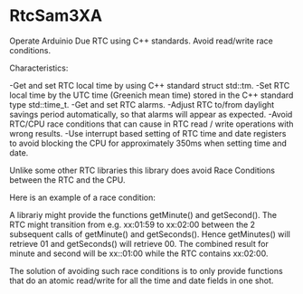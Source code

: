 # RtcSam3XA
Operate Arduinio Due RTC using C++ standards. Avoid read/write race conditions.

Characteristics:

-Get and set RTC local time by using C++ standard struct std::tm.
-Set RTC local time by the UTC time (Greenich mean time) stored in the C++ standard type std::time_t.
-Get and set RTC alarms.
-Adjust RTC to/from daylight savings period automatically, so that alarms will appear as expected.
-Avoid RTC/CPU race conditions that can cause in RTC read / write operations with wrong results.
-Use interrupt based setting of RTC time and date registers to avoid blocking the CPU for approximately
	350ms when setting time and date.

Unlike some other RTC libraries this library does avoid Race Conditions between the RTC and the CPU.

Here is an example of a race condition:

A librariy might provide the functions getMinute() and getSecond().
The RTC might transition from e.g. xx:01:59 to xx:02:00 between
the 2 subsequent calls of getMinute() and getSeconds().
Hence getMinutes() will retrieve 01 and getSeconds() will retrieve 00.
The combined result for minute and second will be xx::01:00 while
the RTC contains xx:02:00.

The solution of avoiding such race conditions is to only provide functions
that do an atomic read/write for all the time and date fields in one shot.